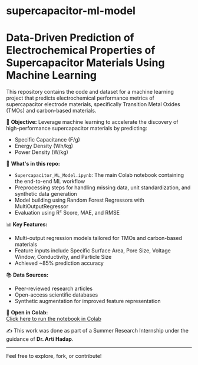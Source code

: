 # supercapacitor-ml-model
# Data-Driven Prediction of Electrochemical Properties of Supercapacitor Materials Using Machine Learning

This repository contains the code and dataset for a machine learning project that predicts electrochemical performance metrics of supercapacitor electrode materials, specifically Transition Metal Oxides (TMOs) and carbon-based materials.

🔬 **Objective:**
Leverage machine learning to accelerate the discovery of high-performance supercapacitor materials by predicting:
- Specific Capacitance (F/g)
- Energy Density (Wh/kg)
- Power Density (W/kg)

📁 **What's in this repo:**
- `Supercapacitor_ML_Model.ipynb`: The main Colab notebook containing the end-to-end ML workflow
- Preprocessing steps for handling missing data, unit standardization, and synthetic data generation
- Model building using Random Forest Regressors with MultiOutputRegressor
- Evaluation using R² Score, MAE, and RMSE

📊 **Key Features:**
- Multi-output regression models tailored for TMOs and carbon-based materials
- Feature inputs include Specific Surface Area, Pore Size, Voltage Window, Conductivity, and Particle Size
- Achieved ~85% prediction accuracy

📚 **Data Sources:**
- Peer-reviewed research articles
- Open-access scientific databases
- Synthetic augmentation for improved feature representation

🔗 **Open in Colab:**  
[Click here to run the notebook in Colab](https://colab.research.google.com/github/YourUsername/YourRepoName/blob/main/Supercapacitor_ML_Model.ipynb)

✍️ This work was done as part of a Summer Research Internship under the guidance of **Dr. Arti Hadap**. 

---

Feel free to explore, fork, or contribute!

